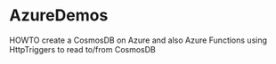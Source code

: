 # AzureDemos
HOWTO create a CosmosDB on Azure and also Azure Functions using HttpTriggers to read to/from CosmosDB
